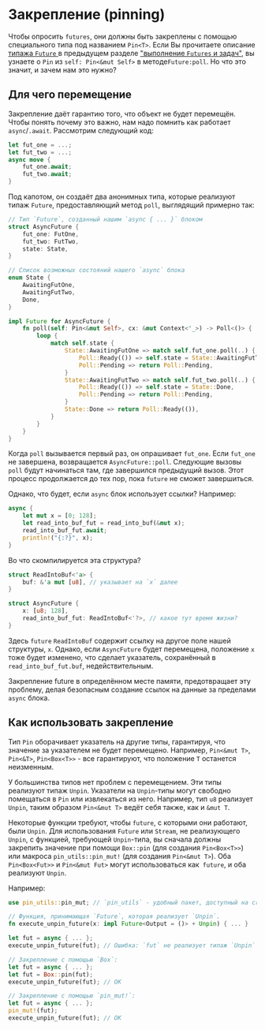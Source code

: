# Закрепление (pinning)

Чтобы опросить `futures`, они должны быть закреплены с помощью специального типа под названием
`Pin<T>`. Если Вы прочитаете описание [ типажа `Future` ](../02_execution/02_future.md) в
предыдущем разделе [ "выполнение `Futures` и задач"](../02_execution/01_chapter.md), вы узнаете о
`Pin` из `self: Pin<&mut Self>` в методе`Future:poll`.
Но что это значит, и зачем нам это нужно?

## Для чего перемещение

Закрепление даёт гарантию того, что объект не будет перемещён.
Чтобы понять почему это важно, нам надо помнить как работает `async`/`.await`. 
Рассмотрим следующий код:

```rust
let fut_one = ...;
let fut_two = ...;
async move {
    fut_one.await;
    fut_two.await;
}
```

Под капотом, он создаёт два анонимных типа, которые реализуют типаж `Future`,
предоставляющий метод `poll`, выглядящий примерно так:

```rust
// Тип `Future`, созданный нашим `async { ... }` блоком
struct AsyncFuture {
    fut_one: FutOne,
    fut_two: FutTwo,
    state: State,
}

// Список возможных состояний нашего `async` блока
enum State {
    AwaitingFutOne,
    AwaitingFutTwo,
    Done,
}

impl Future for AsyncFuture {
    fn poll(self: Pin<&mut Self>, cx: &mut Context<'_>) -> Poll<()> {
        loop {
            match self.state {
                State::AwaitingFutOne => match self.fut_one.poll(..) {
                    Poll::Ready(()) => self.state = State::AwaitingFutTwo,
                    Poll::Pending => return Poll::Pending,
                }
                State::AwaitingFutTwo => match self.fut_two.poll(..) {
                    Poll::Ready(()) => self.state = State::Done,
                    Poll::Pending => return Poll::Pending,
                }
                State::Done => return Poll::Ready(()),
            }
        }
    }
}
```

Когда `poll` вызывается первый раз, он опрашивает 
`fut_one`. Если `fut_one` не завершена, 
возвращается `AsyncFuture::poll`. Следующие вызовы 
`poll` будут начинаться там, где завершился 
предыдущий вызов. Этот процесс продолжается до тех пор, пока 
`future` не сможет завершиться.

Однако, что будет, если `async` блок использует ссылки?
Например:

```rust
async {
    let mut x = [0; 128];
    let read_into_buf_fut = read_into_buf(&mut x);
    read_into_buf_fut.await;
    println!("{:?}", x);
}
```

Во что скомпилируется эта структура?

```rust
struct ReadIntoBuf<'a> {
    buf: &'a mut [u8], // указывает на `x` далее
}

struct AsyncFuture {
    x: [u8; 128],
    read_into_buf_fut: ReadIntoBuf<'?>, // какое тут время жизни?
}
```

Здесь `future` `ReadIntoBuf` содержит ссылку на другое 
поле нашей структуры, `x`. Однако, если 
`AsyncFuture` будет перемещена, положение 
`x` тоже будет изменено, что сделает указатель, 
сохранённый в `read_into_buf_fut.buf`, недействительным.

Закрепление future в определённом месте памяти, предотвращает 
эту проблему, делая безопасным создание ссылок на данные за 
пределами `async` блока.

## Как использовать закрепление

Тип `Pin` оборачивает указатель на другие типы, 
гарантируя, что значение за указателем не будет перемещено. 
Например, `Pin<&mut T>`, `Pin<&T>`,
`Pin<Box<T>>` - все гарантируют, что положение 
`T` останется неизменным.

У большинства типов нет проблем с перемещением. Эти типы 
реализуют типаж `Unpin`. Указатели на 
`Unpin`-типы могут свободно помещаться в 
`Pin` или извлекаться из него. Например, тип 
`u8` реализует `Unpin`, таким образом 
`Pin<&mut T>` ведёт себя также, как и 
`&mut T`.

Некоторые функции требуют, чтобы `future`, с которыми они 
работают, были `Unpin`. Для использования 
`Future` или `Stream`, не реализующего 
`Unpin`, с функцией, требующей 
`Unpin`-типа, вы сначала должны закрепить значение 
при помощи `Box::pin` (для создания 
`Pin<Box<T>>`) или макроса 
`pin_utils::pin_mut!` (для создания 
`Pin<&mut T>`). Оба `Pin<Box<Fut>>` и 
`Pin<&mut Fut>` могут использоваться как` future`, и 
оба реализуют `Unpin`.

Например:

```rust
use pin_utils::pin_mut; // `pin_utils` - удобный пакет, доступный на crates.io

// Функция, принимающая `Future`, которая реализует `Unpin`.
fn execute_unpin_future(x: impl Future<Output = ()> + Unpin) { ... }

let fut = async { ... };
execute_unpin_future(fut); // Ошибка: `fut` не реализует типаж `Unpin`

// Закрепление с помощью `Box`:
let fut = async { ... };
let fut = Box::pin(fut);
execute_unpin_future(fut); // OK

// Закрепление с помощью `pin_mut!`:
let fut = async { ... };
pin_mut!(fut);
execute_unpin_future(fut); // OK
```
